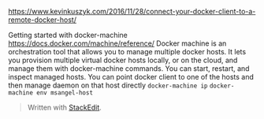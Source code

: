 
https://www.kevinkuszyk.com/2016/11/28/connect-your-docker-client-to-a-remote-docker-host/

Getting started with docker-machine
https://docs.docker.com/machine/reference/
Docker machine is an orchestration tool that allows you to manage multiple docker hosts. It lets you provision multiple virtual docker hosts locally, or on the cloud, and manage them with docker-machine commands. You can start, restart, and inspect managed hosts. You can point docker client to one of the hosts and then manage daemon on that host directly
`docker-machine ip`
`docker-machine env msangel-host`



> Written with [StackEdit](https://stackedit.io/).
<!--stackedit_data:
eyJoaXN0b3J5IjpbLTEzMzY1MjkyOV19
-->
